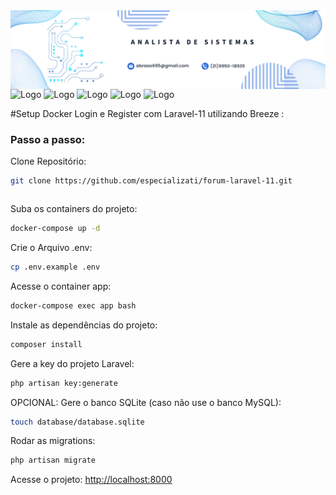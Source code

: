 <div style="display: flex; align-items: center;">
<img src="https://github.com/abraao69/abraao69/blob/main/Navy%20Blue%20Geometric%20Technology%20LinkedIn%20Banner%20(2).png" alt="Logo">
  <br><br>
</div>
<img src="https://www.desarrollolibre.net/public/images/example/laravel/laravel-breeze-genera-un-sistema-de-autenticacion-y-configura-tailwindcss.png" alt="Logo" width="1000" height="400">
<img src="https://github.com/abraao69/Setup-Docker-Login-e-Register-com-Laravel-11-utilizando-Breeze/blob/main/screen02%20(9).jpg" alt="Logo" width="1000" height="400">
<img src="https://github.com/abraao69/Setup-Docker-Login-e-Register-com-Laravel-11-utilizando-Breeze/blob/main/screen05.jpg" alt="Logo" width="1000" height="400">
<img src="https://github.com/abraao69/Setup-Docker-Login-e-Register-com-Laravel-11-utilizando-Breeze/blob/main/screen04.jpg" alt="Logo" width="1000" height="400">
<img src="https://github.com/abraao69/Setup-Docker-Login-e-Register-com-Laravel-11-utilizando-Breeze/blob/main/screen03.jpg" alt="Logo" width="1000" height="400">


#Setup Docker Login e Register com Laravel-11 utilizando Breeze :
### Passo a passo:
Clone Repositório:
```sh
git clone https://github.com/especializati/forum-laravel-11.git
```
```sh

```

Suba os containers do projeto:
```sh
docker-compose up -d
```


Crie o Arquivo .env:
```sh
cp .env.example .env
```

Acesse o container app:
```sh
docker-compose exec app bash
```


Instale as dependências do projeto:
```sh
composer install
```

Gere a key do projeto Laravel:
```sh
php artisan key:generate
```

OPCIONAL: Gere o banco SQLite (caso não use o banco MySQL):
```sh
touch database/database.sqlite
```

Rodar as migrations:
```sh
php artisan migrate
```

Acesse o projeto:
[http://localhost:8000](http://localhost:8000)
